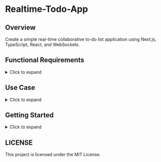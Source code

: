 # Realtime-Todo-App

## Overview
Create a simple real-time collaborative to-do list application using Next.js, TypeScript, React, and WebSockets.

## Functional Requirements

<details>
<summary>Click to expand</summary>

1. **Create a Next.js Project with TypeScript**
   - Set up a Next.js project configured to use TypeScript for type safety and improved developer experience.

2. **Fetch, Add, and Delete Tasks from the State**
   - Implement functionality to fetch tasks, add new tasks, and delete existing tasks while managing the state effectively.

3. **Set up WebSocket Connections**
   - Use Pusher.io sandbox to establish WebSocket connections for handling real-time updates.

4. **Real-Time Task Changes**
   - Use WebSockets to broadcast task changes in real time, ensuring all connected users see updates immediately.

5. **Form to Add New Tasks**
   - Implement a form that allows users to add new tasks to the to-do list.

6. **Display a List of Tasks**
   - Display a list of tasks with real-time updates, reflecting any changes made by users.

7. **Type Safety**
   - Ensure type safety throughout the application by utilizing TypeScript features.

</details>

## Use Case

<details>
  <summary>Click to expand</summary>
  
User 1 and User 2 collaborate on a simple to-do list. Both users can:

- [x] View a default list of 4 to-do items.
- [x] Add tasks to the list.
- [x] Mark a to-do as done by clicking a checkbox.
- [x] Delete a to-do by clicking a delete button beside each to-do item.

## Extras
- Display the creator of each to-do item beside the item.
- Display who marked the to-do item as done.

</details>

## Getting Started

<details>
<summary>Click to expand</summary>

### Prerequisites
- Node.js
- npm or yarn
- Pusher.io account (for WebSocket setup)

### Installation

1. Clone the repository:
   ```sh
   git clone https://github.com/your-username/real-time-todo-list.git
   cd real-time-todo-list
   ```
2. Install dependencies:
   ```sh
   npm install
   ```
3. Set up environment variables:
   Create a `.env` file with the following content
   ```sh
   NEXT_PUBLIC_BASE_URL="http://localhost:3000"
   MONGODB_URI=""
   PUSHER_APP_ID=""
   PUSHER_SECRET=""
   NEXT_PUBLIC_PUSHER_KEY=""
   PUSHER_KEY=""
   ```

### Running the Application
1.  Start the development server:
    ```sh
    npm run dev
    ```
2. Open your browser and navigate to `http://localhost:3000`.

   
</details>

## LICENSE
This project is licensed under the MIT License.
